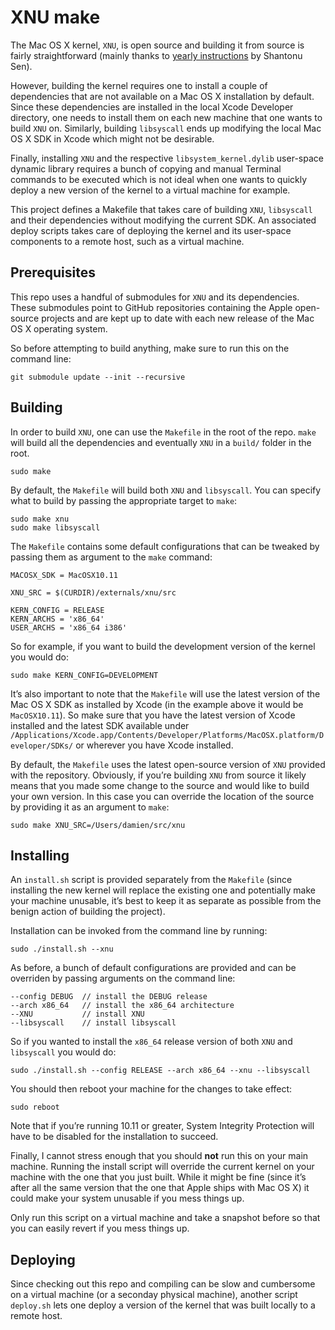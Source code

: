 # XNU make

The Mac OS X kernel, `XNU`, is open source and building it from source is fairly straightforward (mainly thanks to [yearly instructions](http://shantonu.blogspot.ie) by Shantonu Sen).

However, building the kernel requires one to install a couple of dependencies that are not available on a Mac OS X installation by default. Since these dependencies are installed in the local Xcode Developer directory, one needs to install them on each new machine that one wants to build `XNU` on.
Similarly, building `libsyscall` ends up modifying the local Mac OS X SDK in Xcode which might not be desirable.

Finally, installing `XNU` and the respective `libsystem_kernel.dylib` user-space dynamic library requires a bunch of copying and manual Terminal commands to be executed which is not ideal when one wants to quickly deploy a new version of the kernel to a virtual machine for example.

This project defines a Makefile that takes care of building `XNU`, `libsyscall` and their dependencies without modifying the current SDK. An associated deploy scripts takes care of deploying the kernel and its user-space components to a remote host, such as a virtual machine.

## Prerequisites

This repo uses a handful of submodules for `XNU` and its dependencies. These submodules point to GitHub repositories containing the Apple open-source projects and are kept up to date with each new release of the Mac OS X operating system.

So before attempting to build anything, make sure to run this on the command line:

```
git submodule update --init --recursive
```

## Building

In order to build `XNU`, one can use the `Makefile` in the root of the repo. `make` will build all the dependencies and eventually `XNU` in a `build/` folder in the root.

```
sudo make
```

By default, the `Makefile` will build both `XNU` and `libsyscall`. You can specify what to build by passing the appropriate target to `make`:

```
sudo make xnu
sudo make libsyscall
```

The `Makefile` contains some default configurations that can be tweaked by passing them as argument to the `make` command:

```
MACOSX_SDK = MacOSX10.11

XNU_SRC = $(CURDIR)/externals/xnu/src

KERN_CONFIG = RELEASE
KERN_ARCHS = 'x86_64'
USER_ARCHS = 'x86_64 i386'
```

So for example, if you want to build the development version of the kernel you would do:

```
sudo make KERN_CONFIG=DEVELOPMENT
```

It’s also important to note that the `Makefile` will use the latest version of the Mac OS X SDK as installed by Xcode (in the example above it would be `MacOSX10.11`). So make sure that you have the latest version of Xcode installed and the latest SDK available under `/Applications/Xcode.app/Contents/Developer/Platforms/MacOSX.platform/Developer/SDKs/` or wherever you have Xcode installed.

By default, the `Makefile` uses the latest open-source version of `XNU` provided with the repository. Obviously, if you’re building `XNU` from source it likely means that you made some change to the source and would like to build your own version. In this case you can override the location of the source by providing it as an argument to `make`:

```
sudo make XNU_SRC=/Users/damien/src/xnu
```

## Installing

An `install.sh` script is provided separately from the `Makefile` (since installing the new kernel will replace the existing one and potentially make your machine unusable, it’s best to keep it as separate as possible from the benign action of building the project).

Installation can be invoked from the command line by running:

```
sudo ./install.sh --xnu
```

As before, a bunch of default configurations are provided and can be overriden by passing arguments on the command line:

```
--config DEBUG  // install the DEBUG release
--arch x86_64   // install the x86_64 architecture
--XNU           // install XNU
--libsyscall    // install libsyscall
```

So if you wanted to install the `x86_64` release version of both `XNU` and `libsyscall` you would do:

```
sudo ./install.sh --config RELEASE --arch x86_64 --xnu --libsyscall
```

You should then reboot your machine for the changes to take effect:

```
sudo reboot
```

Note that if you’re running 10.11 or greater, System Integrity Protection will have to be disabled for the installation to succeed.

Finally, I cannot stress enough that you should **not** run this on your main machine. Running the install script will override the current kernel on your machine with the one that you just built. While it might be fine (since it’s after all the same version that the one that Apple ships with Mac OS X) it could make your system unusable if you mess things up.

Only run this script on a virtual machine and take a snapshot before so that you can easily revert if you mess things up.

## Deploying

Since checking out this repo and compiling can be slow and cumbersome on a virtual machine (or a seconday physical machine), another script `deploy.sh` lets one deploy a version of the kernel that was built locally to a remote host.
